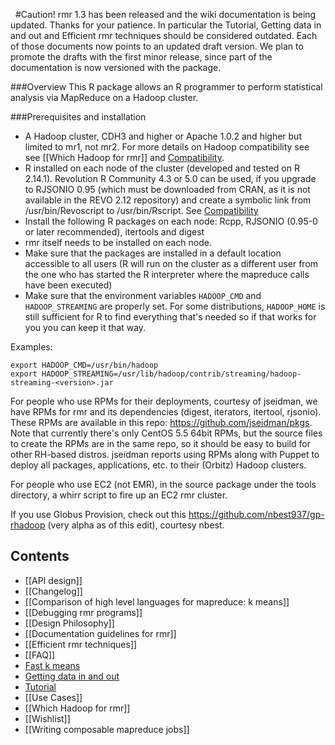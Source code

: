 &nbsp;
#Caution!
rmr 1.3 has been released and the wiki documentation is being updated. Thanks for your patience. In particular the Tutorial, Getting data in and out and Efficient rmr techniques should be considered outdated. Each of those documents now points to an updated draft version. We plan to promote the drafts with the first minor release, since part of the documentation is now versioned with the package.

###Overview
This R package allows an R programmer to perform statistical analysis via MapReduce on a Hadoop cluster. 

###Prerequisites and installation
* A Hadoop cluster, CDH3 and higher or Apache 1.0.2 and higher but limited to mr1, not mr2. For more details on Hadoop compatibility see see [[Which Hadoop for rmr]] and [Compatibility](https://github.com/RevolutionAnalytics/RHadoop/blob/master/rmr/pkg/docs/compatibility.md).
* R installed on each node of the cluster (developed and tested on R 2.14.1). Revolution R Community 4.3 or 5.0 can be used, if you upgrade to RJSONIO 0.95 (which must be downloaded from CRAN, as it is not available in the REVO 2.12 repository) and create a symbolic link from /usr/bin/Revoscript to /usr/bin/Rscript. See [Compatibility](https://github.com/RevolutionAnalytics/RHadoop/blob/master/rmr/pkg/docs/compatibility.md)
* Install the following R packages on each node: Rcpp, RJSONIO (0.95-0 or later recommended), itertools and digest
* rmr itself needs to be installed on each node.
* Make sure that the packages are installed in a default location accessible to all users (R will run on the cluster as a different user from the one who has started the R interpreter where the mapreduce calls have been executed)
* Make sure that the environment variables `HADOOP_CMD` and  `HADOOP_STREAMING` are properly set. For some distributions, `HADOOP_HOME` is still sufficient for R to find everything that's needed so if that works for you you can keep it that way. 
  
Examples:

```
export HADOOP_CMD=/usr/bin/hadoop
export HADOOP_STREAMING=/usr/lib/hadoop/contrib/streaming/hadoop-streaming-<version>.jar  
```

For people who use RPMs for their deployments, courtesy of jseidman, we have RPMs for rmr and its dependencies (digest, iterators, itertool, rjsonio). These RPMs are available in this repo: https://github.com/jseidman/pkgs. Note that currently there's only CentOS 5.5 64bit RPMs, but the source files to create the RPMs are in the same repo, so it should be easy to build for other RH-based distros. jseidman reports using RPMs along with Puppet to deploy all packages, applications, etc. to their (Orbitz) Hadoop clusters.

For people who use EC2 (not EMR), in the source package under the tools directory, a whirr script to fire up an EC2 rmr cluster. 

If you use Globus Provision, check out this https://github.com/nbest937/gp-rhadoop (very alpha as of this edit), courtesy nbest.

## Contents

* [[API design]]
* [[Changelog]]
* [[Comparison of high level languages for mapreduce: k means]]
* [[Debugging rmr programs]]
* [[Design Philosophy]]
* [[Documentation guidelines for rmr]]
* [[Efficient rmr techniques]]
* [[FAQ]]
* [Fast k means](https://github.com/RevolutionAnalytics/RHadoop/blob/master/rmr/pkg/docs/fast-k-means.md)
* [Getting data in and out](https://github.com/RevolutionAnalytics/RHadoop/blob/master/rmr/pkg/docs/getting-data-in-and-out.md)
* [Tutorial](https://github.com/RevolutionAnalytics/RHadoop/blob/master/rmr/pkg/docs/tutorial.md)
* [[Use Cases]]
* [[Which Hadoop for rmr]]
* [[Wishlist]]
* [[Writing composable mapreduce jobs]]

